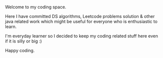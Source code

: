 Welcome to my coding space.

Here I have committed DS algorithms, Leetcode problems solution & other java related work which might be useful for everyone who is enthusiastic to learn.

I'm everyday learner so I decided to keep my coding related stuff here even if it is silly or big :)

Happy coding.
